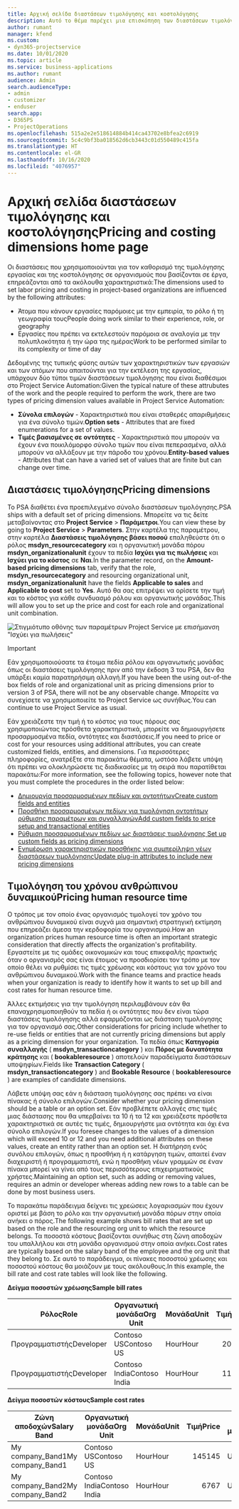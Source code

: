 ```yaml
---
title: Αρχική σελίδα διαστάσεων τιμολόγησης και κοστολόγησης
description: Αυτό το θέμα παρέχει μια επισκόπηση των διαστάσεων τιμολόγησης.
author: rumant
manager: kfend
ms.custom:
- dyn365-projectservice
ms.date: 10/01/2020
ms.topic: article
ms.service: business-applications
ms.author: rumant
audience: Admin
search.audienceType:
- admin
- customizer
- enduser
search.app:
- D365PS
- ProjectOperations
ms.openlocfilehash: 515a2e2e518614884b414ca43702e8bfea2c6919
ms.sourcegitcommit: 5c4c9bf3ba018562d6cb3443c01d550489c415fa
ms.translationtype: HT
ms.contentlocale: el-GR
ms.lasthandoff: 10/16/2020
ms.locfileid: "4076957"
---
```

# <a name="pricing-and-costing-dimensions-home-page"></a><span data-ttu-id="2f198-103">Αρχική σελίδα διαστάσεων τιμολόγησης και κοστολόγησης</span><span class="sxs-lookup"><span data-stu-id="2f198-103">Pricing and costing dimensions home page</span></span>

<span data-ttu-id="2f198-104">Οι διαστάσεις που χρησιμοποιούνται για τον καθορισμό της τιμολόγησης εργασίας και της κοστολόγησης σε οργανισμούς που βασίζονται σε έργα, επηρεάζονται από τα ακόλουθα χαρακτηριστικά:</span><span class="sxs-lookup"><span data-stu-id="2f198-104">The dimensions used to set labor pricing and costing in project-based organizations are influenced by the following attributes:</span></span>

- <span data-ttu-id="2f198-105">Άτομα που κάνουν εργασίες παρόμοιες με την εμπειρία, το ρόλο ή τη γεωγραφία τους</span><span class="sxs-lookup"><span data-stu-id="2f198-105">People doing work similar to their experience, role, or geography</span></span>
- <span data-ttu-id="2f198-106">Εργασίες που πρέπει να εκτελεστούν παρόμοια σε αναλογία με την πολυπλοκότητα ή την ώρα της ημέρας</span><span class="sxs-lookup"><span data-stu-id="2f198-106">Work to be performed similar to its complexity or time of day</span></span>

<span data-ttu-id="2f198-107">Δεδομένης της τυπικής φύσης αυτών των χαρακτηριστικών των εργασιών και των ατόμων που απαιτούνται για την εκτέλεση της εργασίας, υπάρχουν δύο τύποι τιμών διαστάσεων τιμολόγησης που είναι διαθέσιμοι στο Project Service Automation:</span><span class="sxs-lookup"><span data-stu-id="2f198-107">Given the typical nature of these attrubutes of the work and the people required to perform the work, there are two types of pricing dimension values available in Project Service Automation:</span></span> 

- <span data-ttu-id="2f198-108">**Σύνολα επιλογών** - Χαρακτηριστικά που είναι σταθερές απαριθμήσεις για ένα σύνολο τιμών.</span><span class="sxs-lookup"><span data-stu-id="2f198-108">**Option sets** - Attributes that are fixed enumerations for a set of values.</span></span>
- <span data-ttu-id="2f198-109">**Τιμές βασισμένες σε οντότητες** - Χαρακτηριστικά που μπορούν να έχουν ένα ποικιλόμορφο σύνολο τιμών που είναι πεπερασμένα, αλλά μπορούν να αλλάξουν με την πάροδο του χρόνου.</span><span class="sxs-lookup"><span data-stu-id="2f198-109">**Entity-based values** - Attributes that can have a varied set of values that are finite but can change over time.</span></span>

## <a name="pricing-dimensions"></a><span data-ttu-id="2f198-110">Διαστάσεις τιμολόγησης</span><span class="sxs-lookup"><span data-stu-id="2f198-110">Pricing dimensions</span></span>

<span data-ttu-id="2f198-111">Το PSA διαθέτει ένα προεπιλεγμένο σύνολο διαστάσεων τιμολόγησης.</span><span class="sxs-lookup"><span data-stu-id="2f198-111">PSA ships with a default set of pricing dimensions.</span></span> <span data-ttu-id="2f198-112">Μπορείτε να τις δείτε μεταβαίνοντας στο **Project Service** > **Παράμετροι**.</span><span class="sxs-lookup"><span data-stu-id="2f198-112">You can view these by going to **Project Service** > **Parameters**.</span></span> <span data-ttu-id="2f198-113">Στην καρτέλα της παραμέτρου, στην καρτέλα **Διαστάσεις τιμολόγησης βάσει ποσού** επαληθεύστε ότι ο ρόλος **msdyn_resourcecategory** και η οργανωτική μονάδα πόρου **msdyn_organizationalunit** έχουν τα πεδία **Ισχύει για τις πωλήσεις** και **Ισχύει για το κόστος** σε **Ναι**.</span><span class="sxs-lookup"><span data-stu-id="2f198-113">In the parameter record, on the **Amount-based pricing dimensions** tab, verify that the role, **msdyn_resourcecategory** and resourcing organizational unit, **msdyn_organizationalunit** have the fields **Applicable to sales** and **Applicable to cost** set to **Yes**.</span></span> <span data-ttu-id="2f198-114">Αυτό θα σας επιτρέψει να ορίσετε την τιμή και το κόστος για κάθε συνδυασμό ρόλου και οργανωτικής μονάδας.</span><span class="sxs-lookup"><span data-stu-id="2f198-114">This will allow you to set up the price and cost for each role and organizational unit combination.</span></span>

![Στιγμιότυπο οθόνης των παραμέτρων Project Service με επισήμανση "Ισχύει για πωλήσεις"](media/PS-OOB-parameters.png)

> [!IMPORTANT]
> <span data-ttu-id="2f198-116">Εάν χρησιμοποιούσατε τα έτοιμα πεδία ρόλου και οργανωτικής μονάδας όπως οι διαστάσεις τιμολόγησης πριν από την έκδοση 3 του PSA, δεν θα υπάρξει καμία παρατηρήσιμη αλλαγή.</span><span class="sxs-lookup"><span data-stu-id="2f198-116">If you have been the using out-of-the box fields of role and organizational unit as pricing dimensions prior to version 3 of PSA, there will not be any observable change.</span></span> <span data-ttu-id="2f198-117">Μπορείτε να συνεχίσετε να χρησιμοποιείτε το Project Service ως συνήθως.</span><span class="sxs-lookup"><span data-stu-id="2f198-117">You can continue to use Project Service as usual.</span></span> 

<span data-ttu-id="2f198-118">Εάν χρειάζεστε την τιμή ή το κόστος για τους πόρους σας χρησιμοποιώντας πρόσθετα χαρακτηριστικά, μπορείτε να δημιουργήσετε προσαρμοσμένα πεδία, οντότητες και διαστάσεις.</span><span class="sxs-lookup"><span data-stu-id="2f198-118">If you need to price or cost for your resources using additional attributes, you can create customized fields, entities, and dimensions.</span></span> <span data-ttu-id="2f198-119">Για περισσότερες πληροφορίες, ανατρέξτε στα παρακάτω θέματα, ωστόσο λάβετε υπόψη ότι πρέπει να ολοκληρώσετε τις διαδικασίες με τη σειρά που παρατίθεται παρακάτω:</span><span class="sxs-lookup"><span data-stu-id="2f198-119">For more information, see the following topics, however note that you must complete the procedures in the order listed below:</span></span>

- [<span data-ttu-id="2f198-120">Δημιουργία προσαρμοσμένων πεδίων και οντοτήτων</span><span class="sxs-lookup"><span data-stu-id="2f198-120">Create custom fields and entities</span></span>](create-custom-fields-entities.md)
- [<span data-ttu-id="2f198-121">Προσθήκη προσαρμοσμένων πεδίων για τιμολόγηση οντοτήτων ρύθμισης παραμέτρων και συναλλαγών</span><span class="sxs-lookup"><span data-stu-id="2f198-121">Add custom fields to price setup and transactional entities</span></span>](field-references.md)
- [<span data-ttu-id="2f198-122">Ρύθμιση προσαρμοσμένων πεδίων ως διαστάσεις τιμολόγησης </span><span class="sxs-lookup"><span data-stu-id="2f198-122">Set up custom fields as pricing dimensions</span></span>](set-up-pricing-dimensions.md)
- [<span data-ttu-id="2f198-123">Ενημέρωση χαρακτηριστικών προσθήκης για συμπερίληψη νέων διαστάσεων τιμολόγησης</span><span class="sxs-lookup"><span data-stu-id="2f198-123">Update plug-in attributes to include new pricing dimensions</span></span>](update-plug-in-attributes.md)

## <a name="pricing-human-resource-time"></a><span data-ttu-id="2f198-124">Τιμολόγηση του χρόνου ανθρώπινου δυναμικού</span><span class="sxs-lookup"><span data-stu-id="2f198-124">Pricing human resource time</span></span>
<span data-ttu-id="2f198-125">Ο τρόπος με τον οποίο ένας οργανισμός τιμολογεί τον χρόνο του ανθρώπινου δυναμικού είναι συχνά μια σημαντική στρατηγική εκτίμηση που επηρεάζει άμεσα την κερδοφορία του οργανισμού.</span><span class="sxs-lookup"><span data-stu-id="2f198-125">How an organization prices human resource time is often an important strategic consideration that directly affects the organization's profitability.</span></span> <span data-ttu-id="2f198-126">Εργαστείτε με τις ομάδες οικονομικών και τους επικεφαλής πρακτικής όταν ο οργανισμός σας είναι έτοιμος να προσδιορίσει τον τρόπο με τον οποίο θέλει να ρυθμίσει τις τιμές χρέωσης και κόστους για τον χρόνο του ανθρώπινου δυναμικού.</span><span class="sxs-lookup"><span data-stu-id="2f198-126">Work with the finance teams and practice heads when your organization is ready to identify how it wants to set up bill and cost rates for human resource time.</span></span>

<span data-ttu-id="2f198-127">Άλλες εκτιμήσεις για την τιμολόγηση περιλαμβάνουν εάν θα επαναχρησιμοποιηθούν τα πεδία ή οι οντότητες που δεν είναι τώρα διαστάσεις τιμολόγησης αλλά εφαρμόζονται ως διάσταση τιμολόγησης για τον οργανισμό σας.</span><span class="sxs-lookup"><span data-stu-id="2f198-127">Other considerations for pricing include whether to re-use fields or entities that are not currently pricing dimensions but apply as a pricing dimension for your organization.</span></span> <span data-ttu-id="2f198-128">Τα πεδία όπως **Κατηγορία συναλλαγής** ( **msdyn_transactioncategory** ) και **Πόρος με δυνατότητα κράτησης** και ( **bookableresource** ) αποτελούν παραδείγματα διαστάσεων υποψηφίων.</span><span class="sxs-lookup"><span data-stu-id="2f198-128">Fields like **Transaction Category** ( **msdyn_transactioncategory** ) and **Bookable Resource** ( **bookableresource** ) are examples of candidate dimensions.</span></span> 

<span data-ttu-id="2f198-129">Λάβετε υπόψη σας εάν η διάσταση τιμολόγησης σας πρέπει να είναι πίνακας ή σύνολο επιλογών.</span><span class="sxs-lookup"><span data-stu-id="2f198-129">Consider whether your pricing dimension should be a table or an option set.</span></span> <span data-ttu-id="2f198-130">Εάν προβλέπετε αλλαγές στις τιμές μιας διάστασης που θα υπερβαίνει τα 10 ή τα 12 και χρειάζεστε πρόσθετα χαρακτηριστικά σε αυτές τις τιμές, δημιουργήστε μια οντότητα και όχι ένα σύνολο επιλογών.</span><span class="sxs-lookup"><span data-stu-id="2f198-130">If you foresee changes to the values of a dimension which will exceed 10 or 12 and you need additional attributes on these values, create an entity rather than an option set.</span></span> <span data-ttu-id="2f198-131">Η διατήρηση ενός συνόλου επιλογών, όπως η προσθήκη ή η κατάργηση τιμών, απαιτεί έναν διαχειριστή ή προγραμματιστή, ενώ η προσθήκη νέων γραμμών σε έναν πίνακα μπορεί να γίνει από τους περισσότερους επιχειρηματικούς χρήστες.</span><span class="sxs-lookup"><span data-stu-id="2f198-131">Maintaining an option set, such as adding or removing values, requires an admin or developer whereas adding new rows to a table can be done by most business users.</span></span>

<span data-ttu-id="2f198-132">Το παρακάτω παράδειγμα δείχνει τις χρεώσεις λογαριασμών που έχουν οριστεί με βάση το ρόλο και την οργανωτική μονάδα πόρων στην οποία ανήκει ο πόρος.</span><span class="sxs-lookup"><span data-stu-id="2f198-132">The following example shows bill rates that are set up based on the role and the resourcing org unit to which the resource belongs.</span></span> <span data-ttu-id="2f198-133">Τα ποσοστά κόστους βασίζονται συνήθως στη ζώνη αποδοχών του υπαλλήλου και στη μονάδα οργανισμού στην οποία ανήκει.</span><span class="sxs-lookup"><span data-stu-id="2f198-133">Cost rates are typically based on the salary band of the employee and the org unit that they belong to.</span></span> <span data-ttu-id="2f198-134">Σε αυτό το παράδειγμα, οι πίνακες ποσοστού χρέωσης και ποσοστού κόστους θα μοιάζουν με τους ακόλουθους.</span><span class="sxs-lookup"><span data-stu-id="2f198-134">In this example, the bill rate and cost rate tables will look like the following.</span></span>

<span data-ttu-id="2f198-135">**Δείγμα ποσοστών χρέωσης**</span><span class="sxs-lookup"><span data-stu-id="2f198-135">**Sample bill rates**</span></span>

| <span data-ttu-id="2f198-136">Ρόλος</span><span class="sxs-lookup"><span data-stu-id="2f198-136">Role</span></span>        | <span data-ttu-id="2f198-137">Οργανωτική μονάδα</span><span class="sxs-lookup"><span data-stu-id="2f198-137">Org Unit</span></span>    |<span data-ttu-id="2f198-138">Μονάδα</span><span class="sxs-lookup"><span data-stu-id="2f198-138">Unit</span></span>      |<span data-ttu-id="2f198-139">Τιμή</span><span class="sxs-lookup"><span data-stu-id="2f198-139">Price</span></span>      |<span data-ttu-id="2f198-140">Νομισματική μονάδα</span><span class="sxs-lookup"><span data-stu-id="2f198-140">Currency</span></span>  |
| ------------|-------------|----------|----------:|----------|
| <span data-ttu-id="2f198-141">Προγραμματιστής</span><span class="sxs-lookup"><span data-stu-id="2f198-141">Developer</span></span>   | <span data-ttu-id="2f198-142">Contoso US</span><span class="sxs-lookup"><span data-stu-id="2f198-142">Contoso US</span></span>  |<span data-ttu-id="2f198-143">Hour</span><span class="sxs-lookup"><span data-stu-id="2f198-143">Hour</span></span> | <span data-ttu-id="2f198-144">200</span><span class="sxs-lookup"><span data-stu-id="2f198-144">200</span></span>|<span data-ttu-id="2f198-145">USD</span><span class="sxs-lookup"><span data-stu-id="2f198-145">USD</span></span>     |
| <span data-ttu-id="2f198-146">Προγραμματιστής</span><span class="sxs-lookup"><span data-stu-id="2f198-146">Developer</span></span>   | <span data-ttu-id="2f198-147">Contoso India</span><span class="sxs-lookup"><span data-stu-id="2f198-147">Contoso India</span></span> |<span data-ttu-id="2f198-148">Hour</span><span class="sxs-lookup"><span data-stu-id="2f198-148">Hour</span></span>|   <span data-ttu-id="2f198-149">112</span><span class="sxs-lookup"><span data-stu-id="2f198-149">112</span></span>|<span data-ttu-id="2f198-150">USD</span><span class="sxs-lookup"><span data-stu-id="2f198-150">USD</span></span>     |


<span data-ttu-id="2f198-151">**Δείγμα ποσοστών κόστους**</span><span class="sxs-lookup"><span data-stu-id="2f198-151">**Sample cost rates**</span></span>

| <span data-ttu-id="2f198-152">Ζώνη αποδοχών</span><span class="sxs-lookup"><span data-stu-id="2f198-152">Salary Band</span></span>     | <span data-ttu-id="2f198-153">Οργανωτική μονάδα</span><span class="sxs-lookup"><span data-stu-id="2f198-153">Org Unit</span></span>    |<span data-ttu-id="2f198-154">Μονάδα</span><span class="sxs-lookup"><span data-stu-id="2f198-154">Unit</span></span>      |<span data-ttu-id="2f198-155">Τιμή</span><span class="sxs-lookup"><span data-stu-id="2f198-155">Price</span></span>      |<span data-ttu-id="2f198-156">Νομισματική μονάδα</span><span class="sxs-lookup"><span data-stu-id="2f198-156">Currency</span></span>  |
| ----------------|-------------|----------|----------:|----------|
| <span data-ttu-id="2f198-157">My company_Band1</span><span class="sxs-lookup"><span data-stu-id="2f198-157">My company_Band1</span></span> | <span data-ttu-id="2f198-158">Contoso US</span><span class="sxs-lookup"><span data-stu-id="2f198-158">Contoso US</span></span>  |<span data-ttu-id="2f198-159">Hour</span><span class="sxs-lookup"><span data-stu-id="2f198-159">Hour</span></span> | <span data-ttu-id="2f198-160">145</span><span class="sxs-lookup"><span data-stu-id="2f198-160">145</span></span>|<span data-ttu-id="2f198-161">USD</span><span class="sxs-lookup"><span data-stu-id="2f198-161">USD</span></span>     |
| <span data-ttu-id="2f198-162">My company_Band2</span><span class="sxs-lookup"><span data-stu-id="2f198-162">My company_Band2</span></span> | <span data-ttu-id="2f198-163">Contoso India</span><span class="sxs-lookup"><span data-stu-id="2f198-163">Contoso India</span></span> |<span data-ttu-id="2f198-164">Hour</span><span class="sxs-lookup"><span data-stu-id="2f198-164">Hour</span></span>|   <span data-ttu-id="2f198-165">67</span><span class="sxs-lookup"><span data-stu-id="2f198-165">67</span></span>|<span data-ttu-id="2f198-166">USD</span><span class="sxs-lookup"><span data-stu-id="2f198-166">USD</span></span>     |

